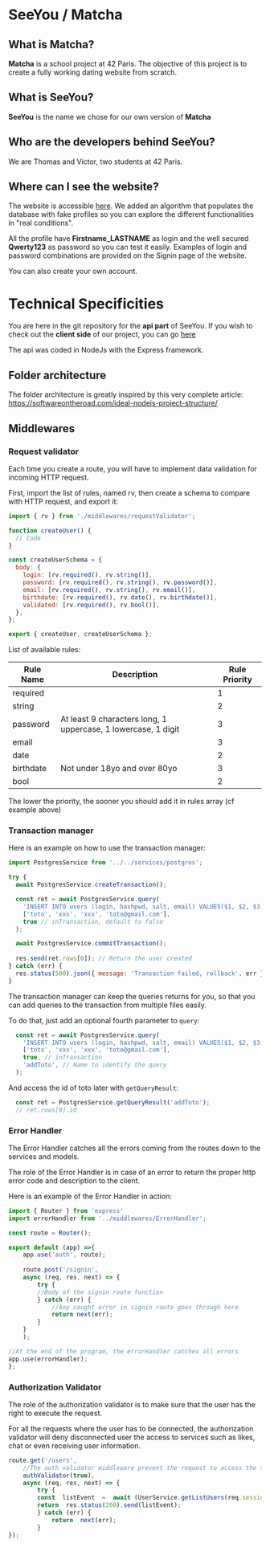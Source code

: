 # SeeYou / Matcha

## What is Matcha?

**Matcha** is a school project at 42 Paris. The objective of this project is to create a fully working dating website from scratch.

## What is SeeYou?

**SeeYou** is the name we chose for our own version of **Matcha**

## Who are the developers behind SeeYou?

We are Thomas and Victor, two students at 42 Paris.

## Where can I see the website?

The website is accessible [here](http://seeyou.victorburidard.com). We added an algorithm that populates the database with fake profiles so you can explore the different functionalities in "real conditions". 

All the profile have **Firstname_LASTNAME** as login and the well secured **Qwerty123** as password so you can test it easily. Examples of login and password combinations are provided on the Signin page of the website.

You can also create your own account.
# Technical Specificities

You are here in the git repository for the **api part** of SeeYou. If you wish to check out the **client side** of our project, you can go [here](https://github.com/vburidar/matcha_client)

The api was coded in NodeJs with the Express framework.

## Folder architecture

The folder architecture is greatly inspired by this very complete article:
https://softwareontheroad.com/ideal-nodejs-project-structure/


## Middlewares

### Request validator

Each time you create a route, you will have to implement data validation for incoming HTTP request.

First, import the list of rules, named rv, then create a schema to compare with HTTP request, and export it:
```js
import { rv } from './middlewares/requestValidator';

function createUser() {
  // Code
}

const createUserSchema = {
  body: {
    login: [rv.required(), rv.string()],
    password: [rv.required(), rv.string(), rv.password()],
    email: [rv.required(), rv.string(), rv.email()],
    birthdate: [rv.required(), rv.date(), rv.birthdate()],
    validated: [rv.required(), rv.bool()],
  },
};

export { createUser, createUserSchema };
```

List of available rules:

Rule Name | Description | Rule Priority
--------- | ----------- | -------------
required | | 1
string | | 2
password | At least 9 characters long, 1 uppercase, 1 lowercase, 1 digit | 3
email | | 3
date | | 2
birthdate | Not under 18yo and over 80yo | 3
bool | | 2

The lower the priority, the sooner you should add it in rules array (cf example above)

### Transaction manager

Here is an example on how to use the transaction manager:
```js
import PostgresService from '../../services/postgres';

try {
  await PostgresService.createTransaction();

  const ret = await PostgresService.query(
    'INSERT INTO users (login, hashpwd, salt, email) VALUES($1, $2, $3, $4) RETURNING *',
    ['toto', 'xxx', 'xxx', 'toto@gmail.com'],
    true // inTransaction, default to false
  );

  await PostgresService.commitTransaction();
  
  res.send(ret.rows[0]); // Return the user created
} catch (err) {
  res.status(500).json({ message: 'Transaction failed, rollback', err });
}
```

The transaction manager can keep the queries returns for you, so that you can add queries to the transaction from multiple files easily.

To do that, just add an optional fourth parameter to `query`:
```js
  const ret = await PostgresService.query(
    'INSERT INTO users (login, hashpwd, salt, email) VALUES($1, $2, $3, $4) RETURNING *',
    ['toto', 'xxx', 'xxx', 'toto@gmail.com'],
    true, // inTransaction
    'addToto', // Name to identify the query
  );
```

And access the id of toto later with `getQueryResult`:
```js
  const ret = PostgresService.getQueryResult('addToto');
  // ret.rows[0].id
```

### Error Handler

The Error Handler catches all the errors coming from the routes down to the services and models.

The role of the Error Handler is in case of an error to return the proper http error code and description to the client.

Here is an example of the Error Handler in action:

```js
import { Router } from 'express'
import errorHandler from '../middlewares/ErrorHandler';

const route = Router();

export default (app) =>{
	app.use('auth', route);
	
	route.post('/signin',
	async (req, res, next) => {
		try {
		//Body of the signin route function
		} catch (err) {
			//Any caught error in signin route goes through here
			return next(err);
		}
	}
	);

//At the end of the program, the errorHandler catches all errors
app.use(errorHandler);
};
```
### Authorization Validator

The role of the authorization validator is to make sure that the user has the right to execute the request.

For all the requests where the user has to be connected, the authorization validator will deny disconnected user the access to services such as likes, chat or even receiving user information.

```js
route.get('/users',
	//The auth validator middleware prevent the request to access the service if the user is not connected
	authValidator(true),
	async (req, res, next) => {
		try {
		const  listEvent  =  await (UserService.getListUsers(req.session.user_id));
		return  res.status(200).send(listEvent);
		} catch (err) {
			return  next(err);
		}
});
```
